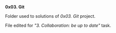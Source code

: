 **0x03. Git**

Folder used to solutions of *0x03. Git* project.

File edited for *"3. Collaboration: be up to date"* task.
